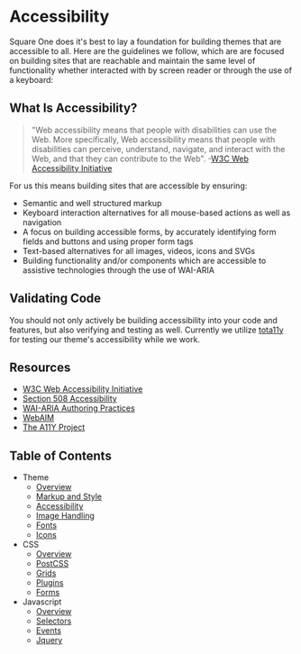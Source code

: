 #  Accessibility

Square One does it's best to lay a foundation for building themes that are accessible to all. Here are 
the guidelines we follow, which are are focused on building sites that are reachable and maintain 
the same level of functionality whether interacted with by screen reader or through the use of a keyboard:

## What Is Accessibility?

> "Web accessibility means that people with disabilities can use the Web. More specifically, Web 
> accessibility means that people with disabilities can perceive, understand, navigate, and interact 
> with the Web, and that they can contribute to the Web".
> -[W3C Web Accessibility Initiative](https://www.w3.org/WAI/intro/accessibility.php)

For us this means building sites that are accessible by ensuring:

* Semantic and well structured markup
* Keyboard interaction alternatives for all mouse-based actions as well as navigation
* A focus on building accessible forms, by accurately identifying form fields and buttons and using proper form tags
* Text-based alternatives for all images, videos, icons and SVGs
* Building functionality and/or components which are accessible to assistive technologies through the use of WAI-ARIA

## Validating Code

You should not only actively be building accessibility into your code and features, but also verifying and testing as well. Currently we utilize [tota11y](http://khan.github.io/tota11y/) for testing our theme's accessibility while we work.

## Resources

* [W3C Web Accessibility Initiative](https://www.w3.org/WAI/)
* [Section 508 Accessibility](https://www.section508.gov/)
* [WAI-ARIA Authoring Practices](http://w3c.github.io/aria/practices/aria-practices.html)
* [WebAIM](http://webaim.org/)
* [The A11Y Project](http://a11yproject.com/)

## Table of Contents

* Theme
  * [Overview](/docs/theme/README.md)
  * [Markup and Style](/docs/theme/markup-and-style.md)
  * [Accessibility](/docs/theme/accessbility.md)
  * [Image Handling](/docs/theme/images.md)
  * [Fonts](/docs/theme/fonts.md)
  * [Icons](/docs/theme/icons.md)
* CSS
  * [Overview](/docs/theme/css/README.md)
  * [PostCSS](/docs/theme/css/postcss.md)
  * [Grids](/docs/theme/css/grids.md)
  * [Plugins](/docs/theme/css/plugins.md)
  * [Forms](/docs/theme/css/forms.md)
* Javascript
  * [Overview](/docs/theme/js/README.md)
  * [Selectors](/docs/theme/js/selectors.md)
  * [Events](/docs/theme/js/events.md)
  * [Jquery](/docs/theme/js/jquery.md)
